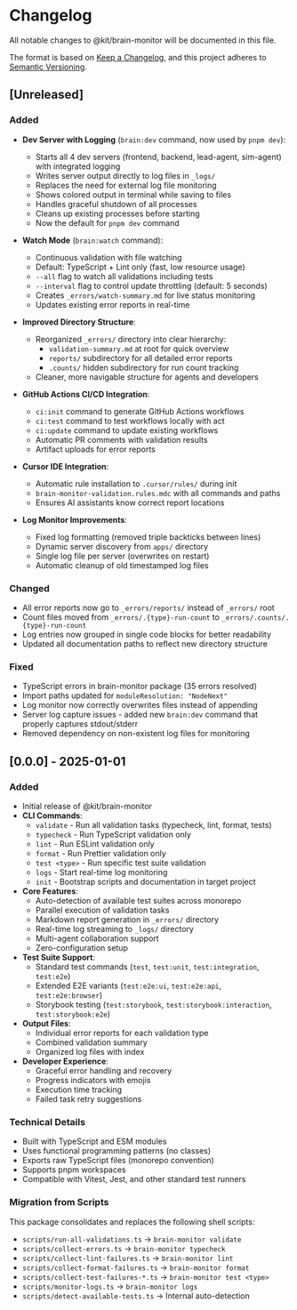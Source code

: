 # Changelog

All notable changes to @kit/brain-monitor will be documented in this file.

The format is based on [Keep a Changelog](https://keepachangelog.com/en/1.0.0/),
and this project adheres to [Semantic Versioning](https://semver.org/spec/v2.0.0.html).

## [Unreleased]

### Added

- **Dev Server with Logging** (`brain:dev` command, now used by `pnpm dev`):
  - Starts all 4 dev servers (frontend, backend, lead-agent, sim-agent) with integrated logging
  - Writes server output directly to log files in `_logs/`
  - Replaces the need for external log file monitoring
  - Shows colored output in terminal while saving to files
  - Handles graceful shutdown of all processes
  - Cleans up existing processes before starting
  - Now the default for `pnpm dev` command

- **Watch Mode** (`brain:watch` command):
  - Continuous validation with file watching
  - Default: TypeScript + Lint only (fast, low resource usage)
  - `--all` flag to watch all validations including tests
  - `--interval` flag to control update throttling (default: 5 seconds)
  - Creates `_errors/watch-summary.md` for live status monitoring
  - Updates existing error reports in real-time

- **Improved Directory Structure**:
  - Reorganized `_errors/` directory into clear hierarchy:
    - `validation-summary.md` at root for quick overview
    - `reports/` subdirectory for all detailed error reports
    - `.counts/` hidden subdirectory for run count tracking
  - Cleaner, more navigable structure for agents and developers

- **GitHub Actions CI/CD Integration**:
  - `ci:init` command to generate GitHub Actions workflows
  - `ci:test` command to test workflows locally with act
  - `ci:update` command to update existing workflows
  - Automatic PR comments with validation results
  - Artifact uploads for error reports

- **Cursor IDE Integration**:
  - Automatic rule installation to `.cursor/rules/` during init
  - `brain-monitor-validation.rules.mdc` with all commands and paths
  - Ensures AI assistants know correct report locations

- **Log Monitor Improvements**:
  - Fixed log formatting (removed triple backticks between lines)
  - Dynamic server discovery from `apps/` directory
  - Single log file per server (overwrites on restart)
  - Automatic cleanup of old timestamped log files

### Changed

- All error reports now go to `_errors/reports/` instead of `_errors/` root
- Count files moved from `_errors/.{type}-run-count` to `_errors/.counts/.{type}-run-count`
- Log entries now grouped in single code blocks for better readability
- Updated all documentation paths to reflect new directory structure

### Fixed

- TypeScript errors in brain-monitor package (35 errors resolved)
- Import paths updated for `moduleResolution: "NodeNext"`
- Log monitor now correctly overwrites files instead of appending
- Server log capture issues - added new `brain:dev` command that properly captures stdout/stderr
- Removed dependency on non-existent log files for monitoring

## [0.0.0] - 2025-01-01

### Added

- Initial release of @kit/brain-monitor
- **CLI Commands**:
  - `validate` - Run all validation tasks (typecheck, lint, format, tests)
  - `typecheck` - Run TypeScript validation only
  - `lint` - Run ESLint validation only
  - `format` - Run Prettier validation only
  - `test <type>` - Run specific test suite validation
  - `logs` - Start real-time log monitoring
  - `init` - Bootstrap scripts and documentation in target project
- **Core Features**:
  - Auto-detection of available test suites across monorepo
  - Parallel execution of validation tasks
  - Markdown report generation in `_errors/` directory
  - Real-time log streaming to `_logs/` directory
  - Multi-agent collaboration support
  - Zero-configuration setup
- **Test Suite Support**:
  - Standard test commands (`test`, `test:unit`, `test:integration`, `test:e2e`)
  - Extended E2E variants (`test:e2e:ui`, `test:e2e:api`, `test:e2e:browser`)
  - Storybook testing (`test:storybook`, `test:storybook:interaction`, `test:storybook:e2e`)
- **Output Files**:
  - Individual error reports for each validation type
  - Combined validation summary
  - Organized log files with index
- **Developer Experience**:
  - Graceful error handling and recovery
  - Progress indicators with emojis
  - Execution time tracking
  - Failed task retry suggestions

### Technical Details

- Built with TypeScript and ESM modules
- Uses functional programming patterns (no classes)
- Exports raw TypeScript files (monorepo convention)
- Supports pnpm workspaces
- Compatible with Vitest, Jest, and other standard test runners

### Migration from Scripts

This package consolidates and replaces the following shell scripts:
- `scripts/run-all-validations.ts` → `brain-monitor validate`
- `scripts/collect-errors.ts` → `brain-monitor typecheck`
- `scripts/collect-lint-failures.ts` → `brain-monitor lint`
- `scripts/collect-format-failures.ts` → `brain-monitor format`
- `scripts/collect-test-failures-*.ts` → `brain-monitor test <type>`
- `scripts/monitor-logs.ts` → `brain-monitor logs`
- `scripts/detect-available-tests.ts` → Internal auto-detection